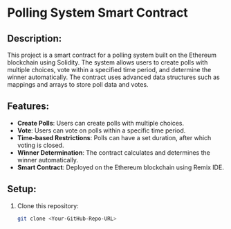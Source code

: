 # Polling System Smart Contract

## Description:
This project is a smart contract for a polling system built on the Ethereum blockchain using Solidity. The system allows users to create polls with multiple choices, vote within a specified time period, and determine the winner automatically. The contract uses advanced data structures such as mappings and arrays to store poll data and votes.

## Features:
- **Create Polls**: Users can create polls with multiple choices.
- **Vote**: Users can vote on polls within a specific time period.
- **Time-based Restrictions**: Polls can have a set duration, after which voting is closed.
- **Winner Determination**: The contract calculates and determines the winner automatically.
- **Smart Contract**: Deployed on the Ethereum blockchain using Remix IDE.

## Setup:
1. Clone this repository:
   ```bash
   git clone <Your-GitHub-Repo-URL>
